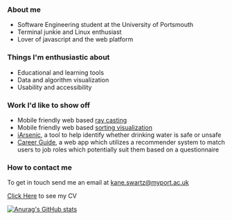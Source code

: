 ### About me

* Software Engineering student at the University of Portsmouth
* Terminal junkie and Linux enthusiast
* Lover of javascript and the web platform

### Things I'm enthusiastic about

* Educational and learning tools
* Data and algorithm visualization
* Usability and accessibility

### Work I'd like to show off

* Mobile friendly web based [ray casting](https://github.com/JavaRip/JSRaycaster)
* Mobile friendly web based [sorting visualization](https://github.com/JavaRip/sortingVisualizer)
* [iArsenic](https://github.com/portsoc/iArsenic), a tool to help identify whether drinking water is
  safe or unsafe
* [Career Guide](https://pontoonapps.com/careerguide/), a web app which utilizes a recommender
  system to match users to job roles which potentially suit them based on a questionnaire

### How to contact me

To get in touch send me an email at kane.swartz@myport.ac.uk

[Click Here](https://javarip.github.io/CVWebpage/) to see my CV

[![Anurag's GitHub stats](https://github-readme-stats.vercel.app/api?username=JavaRip)](https://github.com/anuraghazra/github-readme-stats)

<!-- **JavaRip/JavaRip** is a ✨ _special_ ✨ repository because its `README.md` (this file) appears
on your GitHub profile.

Here are some ideas to get you started:

- 🔭 I’m currently working on ...
- 🌱 I’m currently learning ...
- 👯 I’m looking to collaborate on ...
- 🤔 I’m looking for help with ...
- 💬 Ask me about ...
- 📫 How to reach me: ...
- 😄 Pronouns: ...
- ⚡ Fun fact: ...  -->
